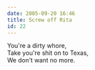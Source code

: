 ```yaml
---
date: 2005-09-20 16:46
title: Screw off Rita
id: 22
---
```

You're a dirty whore,<br>
Take you're shit on to Texas,<br>
We don't want no more.
